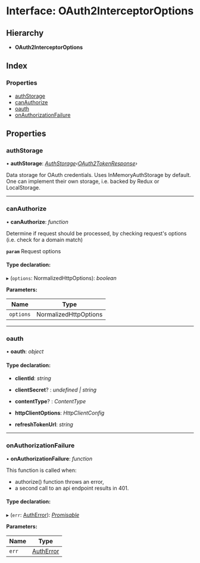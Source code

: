 # Interface: OAuth2InterceptorOptions

## Hierarchy

* **OAuth2InterceptorOptions**

## Index

### Properties

* [authStorage](oauth2interceptoroptions.md#authstorage)
* [canAuthorize](oauth2interceptoroptions.md#canauthorize)
* [oauth](oauth2interceptoroptions.md#oauth)
* [onAuthorizationFailure](oauth2interceptoroptions.md#onauthorizationfailure)

## Properties

###  authStorage

• **authStorage**: *[AuthStorage](authstorage.md)‹[OAuth2TokenResponse](oauth2tokenresponse.md)›*

Data storage for OAuth credentials. Uses InMemoryAuthStorage by default.
One can implement their own storage, i.e. backed by Redux or LocalStorage.

___

###  canAuthorize

• **canAuthorize**: *function*

Determine if request should be processed, by checking request's options (i.e. check for a domain match)

**`param`** Request options

#### Type declaration:

▸ (`options`: NormalizedHttpOptions): *boolean*

**Parameters:**

Name | Type |
------ | ------ |
`options` | NormalizedHttpOptions |

___

###  oauth

• **oauth**: *object*

#### Type declaration:

* **clientId**: *string*

* **clientSecret**? : *undefined | string*

* **contentType**? : *ContentType*

* **httpClientOptions**: *HttpClientConfig*

* **refreshTokenUrl**: *string*

___

###  onAuthorizationFailure

• **onAuthorizationFailure**: *function*

This function is called when:
- authorize() function throws an error,
- a second call to an api endpoint results in 401.

#### Type declaration:

▸ (`err`: [AuthError](../classes/autherror.md)): *[Promisable](../README.md#promisable)*

**Parameters:**

Name | Type |
------ | ------ |
`err` | [AuthError](../classes/autherror.md) |
